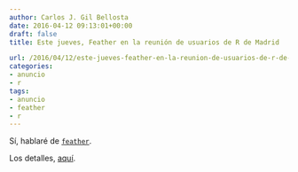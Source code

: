 ```yaml
---
author: Carlos J. Gil Bellosta
date: 2016-04-12 09:13:01+00:00
draft: false
title: Este jueves, Feather en la reunión de usuarios de R de Madrid

url: /2016/04/12/este-jueves-feather-en-la-reunion-de-usuarios-de-r-de-madrid/
categories:
- anuncio
- r
tags:
- anuncio
- feather
- r
---
```


Sí, hablaré de [`feather`](https://blog.rstudio.org/2016/03/29/feather/).

Los detalles, [aquí](http://madrid.r-es.org/34-jueves-14-de-abril-2016/).
